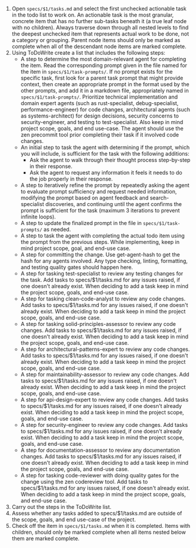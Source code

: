 1. Open `specs/$1/tasks.md` and select the first unchecked actionable task in the todo list to work on. An actionable task is the most granular, concrete item that has no further sub-tasks beneath it (a true leaf node with no children). Always traverse down through all nested levels to find the deepest unchecked item that represents actual work to be done, not a category or grouping. Parent node items should only be marked as complete when all of the descendant node items are marked complete.
2. Using ToDoWrite create a list that includes the following steps:
    - A step to determine the most domain-relevant agent for completing the item. Read the corresponding prompt given in the file named for the item in `specs/$1/task-prompts/`. If no prompt exists for the specific task, first look for a parent task prompt that might provide context, then create an appropriate prompt in the format used by the other prompts, and add it in a markdown file, appropriately named in `specs/$1/task-prompts/`. Prioritize technical implementation and domain expert agents (such as rust-specialist, debug-specialist, performance-engineer) for code changes, architectural agents (such as systems-architect) for design decisions, security concerns to security-engineer, and testing to test-specialist. Also keep in mind project scope, goals, and end use-case. The agent should use the zen precommit tool prior completing their task if it involved code changes.
    - An initial step to task the agent with determining if the prompt, which you will include, is sufficient for the task with the following additions:
      - Ask the agent to walk through their thought process step-by-step in their response.
      - Ask the agent to request any information it feels it needs to do the job properly in their response.
    - A step to iteratively refine the prompt by repeatedly asking the agent to evaluate prompt sufficiency and request needed information, modifying the prompt based on agent feedback and search-specialist discoveries, and continuing until the agent confirms the prompt is sufficient for the task (maximum 3 iterations to prevent infinite loops).
    - A step to update the finalized prompt in the file in `specs/$1/task-prompts/` as needed.
    - A step to task the agent with completing the actual todo item using the prompt from the previous steps. While implementing, keep in mind project scope, goal, and end-use case.
    - A step for committing the change. Use get-agent-hash to get the hash for any agents involved. Any type checking, linting, formatting, and testing quality gates should happen here.
    - A step for tasking test-specialist to review any testing changes for the task. Add tasks to specs/$1/tasks.md for any issues raised, if one doesn't already exist. When deciding to add a task keep in mind the project scope, goals, and end-use case.
    - A step for tasking clean-code-analyst to review any code changes. Add tasks to specs/$1/tasks.md for any issues raised, if one doesn't already exist. When deciding to add a task keep in mind the project scope, goals, and end-use case.
    - A step for tasking solid-principles-assessor to review any code changes. Add tasks to specs/$1/tasks.md for any issues raised, if one doesn't already exist. When deciding to add a task keep in mind the project scope, goals, and end-use case.
    - A step for architectural-patterns-expert to review any code changes. Add tasks to specs/$1/tasks.md for any issues raised, if one doesn't already exist. When deciding to add a task keep in mind the project scope, goals, and end-use case.
    - A step for maintainability-assessor to review any code changes. Add tasks to specs/$1/tasks.md for any issues raised, if one doesn't already exist. When deciding to add a task keep in mind the project scope, goals, and end-use case.
    - A step for api-design-expert to review any code changes. Add tasks to specs/$1/tasks.md for any issues raised, if one doesn't already exist. When deciding to add a task keep in mind the project scope, goals, and end-use case.
    - A step for security-engineer to review any code changes. Add tasks to specs/$1/tasks.md for any issues raised, if one doesn't already exist. When deciding to add a task keep in mind the project scope, goals, and end-use case.
    - A step for documentation-assessor to review any documentation changes. Add tasks to specs/$1/tasks.md for any issues raised, if one doesn't already exist. When deciding to add a task keep in mind the project scope, goals, and end-use case.
    - A step for tasking code-reviewer with doing quality gates for the change using the zen codereview tool. Add tasks to specs/$1/tasks.md for any issues raised, if one doesn't already exist. When deciding to add a task keep in mind the project scope, goals, and end-use case.
3. Carry out the steps in the ToDoWrite list.
4. Assess whether any tasks added to specs/$1/tasks.md are outside of the scope, goals, and end use-case of the project.
5. Check off the item in `specs/$1/tasks.md` when it is completed. Items with children, should only be marked complete when all items nested below them are marked complete.
